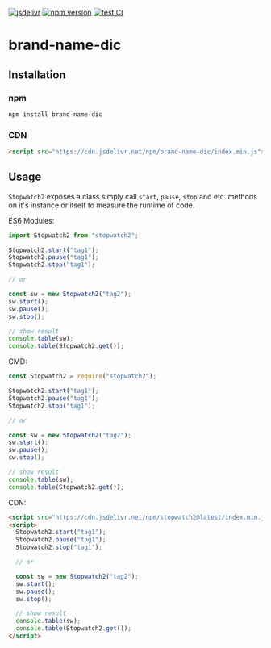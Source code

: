 [![jsdelivr][jsdelivr-badge]][jsdelivr-link]
[![npm version][fury-badge]][fury-link]
[![test CI][test-badge]][test-link]

# brand-name-dic

## Installation

### npm

```bash
npm install brand-name-dic
```

### CDN

```html
<script src="https://cdn.jsdelivr.net/npm/brand-name-dic/index.min.js"></script>
```

## Usage

`Stopwatch2` exposes a class simply call `start`, `pause`, `stop` and etc. methods on it's instance or itself to measure the runtime of code.

ES6 Modules:

```js
import Stopwatch2 from "stopwatch2";

Stopwatch2.start("tag1");
Stopwatch2.pause("tag1");
Stopwatch2.stop("tag1");

// or

const sw = new Stopwatch2("tag2");
sw.start();
sw.pause();
sw.stop();

// show result
console.table(sw);
console.table(Stopwatch2.get());
```

CMD:

```js
const Stopwatch2 = require("stopwatch2");

Stopwatch2.start("tag1");
Stopwatch2.pause("tag1");
Stopwatch2.stop("tag1");

// or

const sw = new Stopwatch2("tag2");
sw.start();
sw.pause();
sw.stop();

// show result
console.table(sw);
console.table(Stopwatch2.get());
```

CDN:

```html
<script src="https://cdn.jsdelivr.net/npm/stopwatch2@latest/index.min.js"></script>
<script>
  Stopwatch2.start("tag1");
  Stopwatch2.pause("tag1");
  Stopwatch2.stop("tag1");

  // or

  const sw = new Stopwatch2("tag2");
  sw.start();
  sw.pause();
  sw.stop();

  // show result
  console.table(sw);
  console.table(Stopwatch2.get());
</script>
```

[fury-link]: https://badge.fury.io/js/brand-name-dic
[fury-badge]: https://badge.fury.io/js/brand-name-dic.svg
[jsdelivr-link]: https://www.jsdelivr.com/package/npm/brand-name-dic
[jsdelivr-badge]: https://data.jsdelivr.com/v1/package/npm/brand-name-dic/badge
[test-badge]: https://github.com/zjffun/brand-name-dic/workflows/test%20CI/badge.svg
[test-link]: https://github.com/zjffun/brand-name-dic/actions
